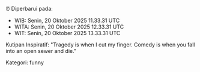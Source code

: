 ⏰ Diperbarui pada:
- WIB: Senin, 20 Oktober 2025 11.33.31 UTC
- WITA: Senin, 20 Oktober 2025 12.33.31 UTC
- WIT: Senin, 20 Oktober 2025 13.33.31 UTC

Kutipan Inspiratif:
"Tragedy is when I cut my finger. Comedy is when you fall into an open sewer and die."


Kategori: funny

